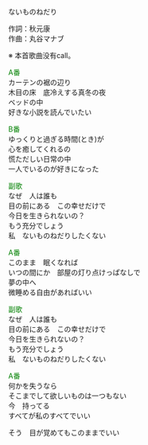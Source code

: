 ないものねだり  
  
作詞：秋元康  
作曲：丸谷マナブ  
  
※ 本首歌曲没有call。  
  
<font color=green>A番</font>  
カーテンの裾の辺り  
木目の床　底冷えする真冬の夜  
ベッドの中  
好きな小説を読んでいたい  
  
<font color=green>B番</font>  
ゆっくりと過ぎる時間(とき)が  
心を癒してくれるの  
慌ただしい日常の中  
一人でいるのが好きになった  
  
<font color=green>副歌</font>  
なぜ　人は誰も  
目の前にある　この幸せだけで  
今日を生きられないの？  
もう充分でしょう  
私　ないものねだりしたくない  
  
<font color=green>A番</font>  
このまま　眠くなれば  
いつの間にか　部屋の灯り点けっぱなしで  
夢の中へ  
微睡める自由があればいい  
  
<font color=green>副歌</font>  
なぜ　人は誰も  
目の前にある　この幸せだけで  
今日を生きられないの？  
もう充分でしょう  
私　ないものねだりしたくない  
  
<font color=green>A番</font>  
何かを失うなら  
そこまでして欲しいものは一つもない  
今　持ってる  
すべてが私のすべてでいい  
  
そう　目が覚めてもこのままでいい  
